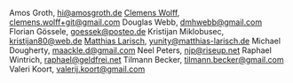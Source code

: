 Amos Groth, hi@amosgroth.de
[Clemens Wolff](https://github.com/c-w/), clemens.wolff+git@gmail.com
Douglas Webb, dmhwebb@gmail.com
Florian Gössele, goessek@posteo.de
Kristijan Miklobusec, kristijan80@web.de
[Matthias Larisch](https://github.com/NerdyProjects/), yunity@matthias-larisch.de
Michael Dougherty, maackle.d@gmail.com
Neel Peters, njp@riseup.net
Raphael Wintrich, raphael@geldfrei.net
Tilmann Becker, tilmann.becker@gmail.com
Valeri Koort, valerij.koort@gmail.com
